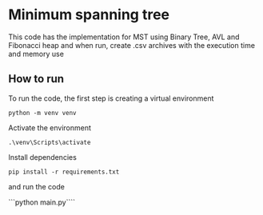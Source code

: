 # Minimum spanning tree
This code has the implementation for MST using Binary Tree, AVL and Fibonacci heap and when run, create .csv archives with the execution time and memory use
## How to run
To run the code, the first step is creating a virtual environment

```python -m venv venv```

Activate the environment

```.\venv\Scripts\activate```

Install dependencies

```pip install -r requirements.txt```

and run the code

```python main.py````